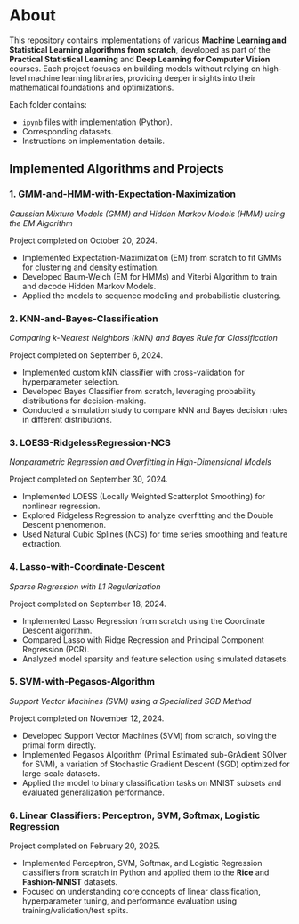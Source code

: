 # About

This repository contains implementations of various **Machine Learning and Statistical Learning algorithms from scratch**, developed as part of the **Practical Statistical Learning** and **Deep Learning for Computer Vision** courses. Each project focuses on building models without relying on high-level machine learning libraries, providing deeper insights into their mathematical foundations and optimizations.

Each folder contains:
* `ipynb` files with implementation (Python).
* Corresponding datasets.
* Instructions on implementation details.

## Implemented Algorithms and Projects

### 1. GMM-and-HMM-with-Expectation-Maximization
*Gaussian Mixture Models (GMM) and Hidden Markov Models (HMM) using the EM Algorithm*

Project completed on October 20, 2024.

* Implemented Expectation-Maximization (EM) from scratch to fit GMMs for clustering and density estimation.
* Developed Baum-Welch (EM for HMMs) and Viterbi Algorithm to train and decode Hidden Markov Models.
* Applied the models to sequence modeling and probabilistic clustering.

### 2. KNN-and-Bayes-Classification
*Comparing k-Nearest Neighbors (kNN) and Bayes Rule for Classification*

Project completed on September 6, 2024.

* Implemented custom kNN classifier with cross-validation for hyperparameter selection.
* Developed Bayes Classifier from scratch, leveraging probability distributions for decision-making.
* Conducted a simulation study to compare kNN and Bayes decision rules in different distributions.

### 3. LOESS-RidgelessRegression-NCS
*Nonparametric Regression and Overfitting in High-Dimensional Models*

Project completed on September 30, 2024.

* Implemented LOESS (Locally Weighted Scatterplot Smoothing) for nonlinear regression.
* Explored Ridgeless Regression to analyze overfitting and the Double Descent phenomenon.
* Used Natural Cubic Splines (NCS) for time series smoothing and feature extraction.

### 4. Lasso-with-Coordinate-Descent
*Sparse Regression with L1 Regularization*

Project completed on September 18, 2024.

* Implemented Lasso Regression from scratch using the Coordinate Descent algorithm.
* Compared Lasso with Ridge Regression and Principal Component Regression (PCR).
* Analyzed model sparsity and feature selection using simulated datasets.

### 5. SVM-with-Pegasos-Algorithm
*Support Vector Machines (SVM) using a Specialized SGD Method*

Project completed on November 12, 2024.

* Developed Support Vector Machines (SVM) from scratch, solving the primal form directly.
* Implemented Pegasos Algorithm (Primal Estimated sub-GrAdient SOlver for SVM), a variation of Stochastic Gradient Descent (SGD) optimized for large-scale datasets.
* Applied the model to binary classification tasks on MNIST subsets and evaluated generalization performance.

### 6. Linear Classifiers: Perceptron, SVM, Softmax, Logistic Regression

Project completed on February 20, 2025.

* Implemented Perceptron, SVM, Softmax, and Logistic Regression classifiers from scratch in Python and applied them to the **Rice** and **Fashion-MNIST** datasets.
* Focused on understanding core concepts of linear classification, hyperparameter tuning, and performance evaluation using training/validation/test splits.
